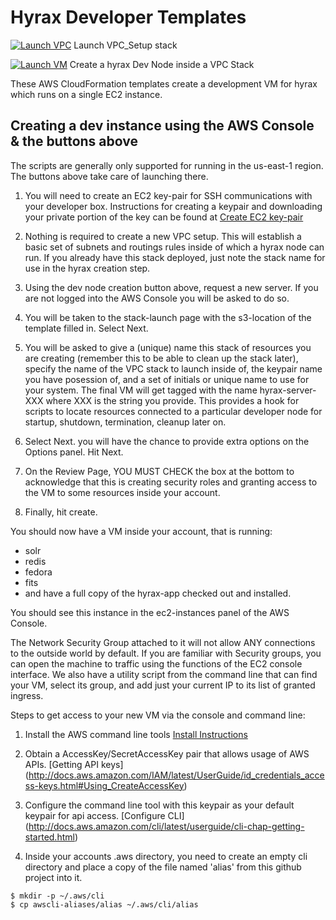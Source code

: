 # Hyrax Developer Templates


[![Launch VPC](https://s3.amazonaws.com/cloudformation-examples/cloudformation-launch-stack.png)](https://console.aws.amazon.com/cloudformation/home?region=us-east-1#/stacks/new?stackName=hyraxVPCStack&templateURL=https://s3.amazonaws.com/hyrax-cf/vpc.yaml)  Launch VPC_Setup stack

[![Launch VM](https://s3.amazonaws.com/cloudformation-examples/cloudformation-launch-stack.png)](https://console.aws.amazon.com/cloudformation/home?region=us-east-1#/stacks/new?stackName=hyraxUserXXStack&templateURL=https://s3.amazonaws.com/hyrax-cf/stack.yaml) Create a hyrax Dev Node inside a VPC Stack

These AWS CloudFormation templates create a development VM for hyrax which runs on a single EC2 instance.
 
## Creating a dev instance using the AWS Console & the buttons above

The scripts are generally only supported for running in the us-east-1 region.  The buttons above take care of launching there.

1. You will need to create an EC2 key-pair for SSH communications with your developer box.  Instructions for creating a keypair and downloading your private portion of the key can be found at [Create EC2 key-pair](http://docs.aws.amazon.com/AWSEC2/latest/UserGuide/ec2-key-pairs.html)

2. Nothing is required to create a new VPC setup.  This will establish a basic set of subnets and routings rules inside of which a hyrax node can run.  If you already have this stack deployed, just note the stack name for use in the hyrax creation step.

3. Using the dev node creation button above, request a new server.  If you are not logged into the AWS Console you will be asked to do so.  

4. You will be taken to the stack-launch page with the s3-location of the template filled in.  Select Next.

5. You will be asked to give a (unique) name this stack of resources you are creating (remember this to be able to clean up the stack later), specify the name of the VPC stack to launch inside of, the keypair name you have posession of, and a set of initials or unique name to use for your system.  The final VM will get tagged with the name hyrax-server-XXX where XXX is the string you provide.  This provides a hook for scripts to locate resources connected to a particular developer node for startup, shutdown, termination, cleanup later on.

6. Select Next.  you will have the chance to provide extra options on the Options panel.  Hit Next.

7. On the Review Page, YOU MUST CHECK the box at the bottom to acknowledge that this is creating security roles and granting access to the VM to some resources inside your account.  

8. Finally, hit create.


You should now have a VM inside your account, that is running:
  - solr
  - redis
  - fedora
  - fits
  - and have a full copy of the hyrax-app checked out and installed.
  
You should see this instance in the ec2-instances panel of the AWS Console.

The Network Security Group attached to it will not allow ANY connections to the outside world by default.  If you are familiar with Security groups, you can open the machine to traffic using the functions of the EC2 console interface.  We also have a utility script from the command line that can find your VM, select its group, and add just your current IP to its list of granted ingress.

Steps to get access to your new VM via the console and command line:

1. Install the AWS command line tools  [Install Instructions](http://docs.aws.amazon.com/cli/latest/userguide/installing.html)
2. Obtain a AccessKey/SecretAccessKey pair that allows usage of AWS APIs. [Getting API keys] (http://docs.aws.amazon.com/IAM/latest/UserGuide/id_credentials_access-keys.html#Using_CreateAccessKey) 
3. Configure the command line tool with this keypair as your default keypair for api access. [Configure CLI] (http://docs.aws.amazon.com/cli/latest/userguide/cli-chap-getting-started.html)

4. Inside your accounts .aws directory, you need to create an empty cli directory and place a copy of the file named 'alias' from this github project into it.

```console
$ mkdir -p ~/.aws/cli
$ cp awscli-aliases/alias ~/.aws/cli/alias
```
